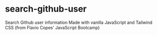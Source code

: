 # search-github-user
Search Github user information
Made with vanilla JavaScript and Tailwind CSS (from Flavio Copes' JavaScript Bootcamp)
